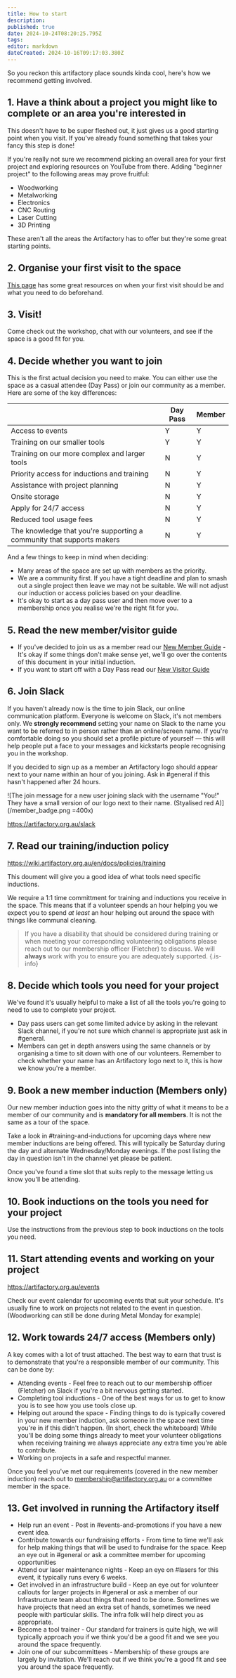 ```yaml
---
title: How to start
description: 
published: true
date: 2024-10-24T08:20:25.795Z
tags: 
editor: markdown
dateCreated: 2024-10-16T09:17:03.380Z
---
```


So you reckon this artifactory place sounds kinda cool, here's how we recommend getting involved.

## 1. Have a think about a project you might like to complete or an area you're interested in

This doesn't have to be super fleshed out, it just gives us a good starting point when you visit. If you've already found something that takes your fancy this step is done!

If you're really not sure we recommend picking an overall area for your first project and exploring resources on YouTube from there. Adding "beginner project" to the following areas may prove fruitful:

* Woodworking
* Metalworking
* Electronics
* CNC Routing
* Laser Cutting
* 3D Printing

These aren't all the areas the Artifactory has to offer but they're some great starting points.

## 2. Organise your first visit to the space

[This page](https://artifactory.org.au/first_visit) has some great resources on when your first visit should be and what you need to do beforehand.

## 3. Visit!

Come check out the workshop, chat with our volunteers, and see if the space is a good fit for you.

## 4. Decide whether you want to join

This is the first actual decision you need to make. You can either use the space as a casual attendee (Day Pass) or join our community as a member. Here are some of the key differences:

|                                                                       | Day Pass | Member |
| -                                                                     | -------- | ------ |
| Access to events                                                      | Y        | Y      |
| Training on our smaller tools                                         | Y        | Y      |
| Training on our more complex and larger tools                         | N        | Y      |
| Priority access for inductions and training                           | N        | Y      |
| Assistance with project planning                                      | N        | Y      |
| Onsite storage                                                        | N        | Y      |
| Apply for 24/7 access                                                 | N        | Y      |
| Reduced tool usage fees                                               | N        | Y      |
| The knowledge that you're supporting a community that supports makers | N        | Y      |

And a few things to keep in mind when deciding:

* Many areas of the space are set up with members as the priority.
* We are a community first. If you have a tight deadline and plan to smash out a single project then leave we may not be suitable. We will not adjust our induction or access policies based on your deadline.
* It's okay to start as a day pass user and then move over to a membership once you realise we're the right fit for you. 

## 5. Read the new member/visitor guide

* If you've decided to join us as a member read our [New Member Guide](/new_members_guide) - It's okay if some things don't make sense yet, we'll go over the contents of this document in your initial induction.
* If you want to start off with a Day Pass read our [New Visitor Guide](/new_visitors_guide)

## 6. Join Slack

If you haven't already now is the time to join Slack, our online communication platform. Everyone is welcome on Slack, it's not members only. We **strongly recommend** setting your name on Slack to the name you want to be referred to in person rather than an online/screen name. If you're comfortable doing so you should set a profile picture of yourself — this will help people put a face to your messages and kickstarts people recognising you in the workshop.

If you decided to sign up as a member an Artifactory logo should appear next to your name within an hour of you joining. Ask in #general if this hasn't happened after 24 hours.

![The join message for a new user joining slack with the username "You!" They have a small version of our logo next to their name. (Styalised red A)](/member_badge.png =400x)

https://artifactory.org.au/slack

## 7. Read our training/induction policy

https://wiki.artifactory.org.au/en/docs/policies/training

This doument will give you a good idea of what tools need specific inductions.

We require a 1:1 time committment for training and inductions you receive in the space. This means that if a volunteer spends an hour helping you we expect you to spend *at least* an hour helping out around the space with things like communal cleaning.

> If you have a disability that should be considered during training or when meeting your corresponding volunteering obligations please reach out to our membership officer (Fletcher) to discuss. We will **always** work with you to ensure you are adequately supported.
{.is-info}

## 8. Decide which tools you need for your project

We've found it's usually helpful to make a list of all the tools you're going to need to use to complete your project.

* Day pass users can get some limited advice by asking in the relevant Slack channel, if you're not sure which channel is appropriate just ask in #general.
* Members can get in depth answers using the same channels or by organising a time to sit down with one of our volunteers. Remember to check whether your name has an Artifactory logo next to it, this is how we know you're a member.

## 9. Book a new member induction (Members only)

Our new member induction goes into the nitty gritty of what it means to be a member of our community and is **mandatory for all members**. It is not the same as a tour of the space.

Take a look in #training-and-inductions for upcoming days where new member inductions are being offered. This will typically be Saturday during the day and alternate Wednesday/Monday evenings. If the post listing the day in question isn't in the channel yet please be patient.

Once you've found a time slot that suits reply to the message letting us know you'll be attending.

## 10. Book inductions on the tools you need for your project

Use the instructions from the previous step to book inductions on the tools you need.

## 11. Start attending events and working on your project

https://artifactory.org.au/events

Check our event calendar for upcoming events that suit your schedule. It's usually fine to work on projects not related to the event in question. (Woodworking can still be done during Metal Monday for example)

## 12. Work towards 24/7 access (Members only)

A key comes with a lot of trust attached. The best way to earn that trust is to demonstrate that you're a responsible member of our community. This can be done by:

* Attending events - Feel free to reach out to our membership officer (Fletcher) on Slack if you're a bit nervous getting started.
* Completing tool inductions - One of the best ways for us to get to know you is to see how you use tools close up.
* Helping out around the space - Finding things to do is typically covered in your new member induction, ask someone in the space next time you're in if this didn't happen. (In short, check the whiteboard) While you'll be doing some things already to meet your volunteer obligations when receiving training we always appreciate any extra time you're able to contribute.
* Working on projects in a safe and respectful manner.

Once you feel you've met our requirements (covered in the new member induction) reach out to membership@artifactory.org.au or a committee member in the space.

## 13. Get involved in running the Artifactory itself

* Help run an event - Post in #events-and-promotions if you have a new event idea.
* Contribute towards our fundraising efforts - From time to time we'll ask for help making things that will be used to fundraise for the space. Keep an eye out in #general or ask a committee member for upcoming opportunities
* Attend our laser maintenance nights - Keep an eye on #lasers for this event, it typically runs every 6 weeks.
* Get involved in an infrastructure build - Keep an eye out for volunteer callouts for larger projects in #general or ask a member of our Infrastructure team about things that need to be done. Sometimes we have projects that need an extra set of hands, sometimes we need people with particular skills. The infra folk will help direct you as appropriate.
* Become a tool trainer - Our standard for trainers is quite high, we will typically approach you if we think you'd be a good fit and we see you around the space frequently.
* Join one of our subcommittees - Membership of these groups are largely by invitation. We'll reach out if we think you're a good fit and see you around the space frequently.